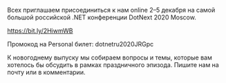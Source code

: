 ﻿---
Number: 18
Title: RadioDotNet №18
PublishDate: 2020-11-29T22:55:45Z
Authors:
  - Анатолий Кулаков
  - Игорь Лабутин
  - Анатолий Жмур
  - Роман Лиман
  - Андрей Дятлов
Mastering: Максим Шошин
Music:
  Максим Аршинов «Pensive yeti.0.1»: https://hightech.group/ru/about
Home: https://anchor.fm/radiodotnet/episodes/RadioDotNet-018-en4lmc
Audio: https://anchor.fm/s/f0c0ef4/podcast/play/23270540/https%3A%2F%2Fd3ctxlq1ktw2nl.cloudfront.net%2Fstaging%2F2020-10-29%2F738644f6-bd5c-a93b-c6c5-f52df2e052aa.mp3
Video: https://www.youtube.com/watch?v=PsgfwTOYLIY
Topics:

  - Subject: Review of C# Changes from Version 1.0 to 9.0
    Timestamp: 00:00:51
    Links:
      - https://medium.com/young-coder/c-sharp-language-changes-from-1-0-to-9-0-b2282e8e30fd

  - Subject: Microsoft .NET Conf 2020 Keynote
    Timestamp: 00:17:04
    Links:
      - https://www.youtube.com/watch?v=o-easVzL3YLI&list=PLdo4fOcmZ0oVWop1HEOml2OdqbDs6IlcI
      - https://www.infoq.com/news/2020/11/microsoft-dotnet-conf-2020/
      - https://www.youtube.com/playlist?list=PLdo4fOcmZ0oVWop1HEOml2OdqbDs6IlcI
      - https://www.techempower.com/benchmarks/#section=data-r19&hw=ph&test=plaintext

  - Subject: Announcing .NET 5
    Timestamp: 00:36:40
    Links:
      - https://devblogs.microsoft.com/dotnet/announcing-net-5-0/
      - https://www.tabsoverspaces.com/233842-new-environment-processid-in-net-5

  - Subject: Announcing ASP.NET Core in .NET 5
    Timestamp: 00:47:41
    Links:
      - https://devblogs.microsoft.com/aspnet/announcing-asp-net-core-in-net-5/

  - Subject: Announcing the Release of EF Core 5
    Timestamp: 00:49:54
    Links:
      - https://devblogs.microsoft.com/dotnet/announcing-the-release-of-ef-core-5-0/

  - Subject: Announcing F# 5
    Timestamp: 00:54:47
    Links:
      - https://devblogs.microsoft.com/dotnet/announcing-f-5/

  - Subject: C# 9.0 on the record
    Timestamp: 01:08:03
    Links:
      - https://devblogs.microsoft.com/dotnet/c-9-0-on-the-record/

  - Subject: gRPC performance improvements in .NET 5
    Timestamp: 01:21:08
    Links:
      - https://devblogs.microsoft.com/aspnet/grpc-performance-improvements-in-net-5/

  - Subject: Additional HTTP, Sockets, DNS and TLS Telemetry in .NET 5
    Timestamp: 01:31:56
    Links:
      - https://www.stevejgordon.co.uk/additional-http-sockets-dns-and-tls-telemetry-in-dotnet-5

---
Всех приглашаем присоединиться к нам online 2–5 декабря на самой большой российской .NET конференции DotNext 2020 Moscow.

https://bit.ly/2HiwmWB

Промокод на Personal билет: dotnetru2020JRGpc

К новогоднему выпуску мы собираем вопросы и темы, которые вам хотелось бы обсудить в рамках праздничного эпизода. Пишите нам на почту или в комментарии.
